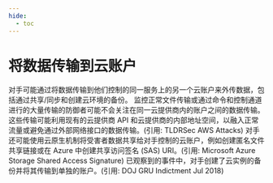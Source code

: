 ```yaml
---
hide:
  - toc
---
```


# 将数据传输到云账户

对手可能通过将数据传输到他们控制的同一服务上的另一个云账户来外传数据，包括通过共享/同步和创建云环境的备份。  监控正常文件传输或通过命令和控制通道进行的大量传输的防御者可能不会关注在同一云提供商内的账户之间的数据传输。这些传输可能利用现有的云提供商 API 和云提供商的内部地址空间，以融入正常流量或避免通过外部网络接口的数据传输。(引用: TLDRSec AWS Attacks)  对手还可能使用云原生机制将受害者数据共享给对手控制的云账户，例如创建匿名文件共享链接或在 Azure 中创建共享访问签名 (SAS) URI。(引用: Microsoft Azure Storage Shared Access Signature)  已观察到的事件中，对手创建了云实例的备份并将其传输到单独的账户。(引用: DOJ GRU Indictment Jul 2018)

